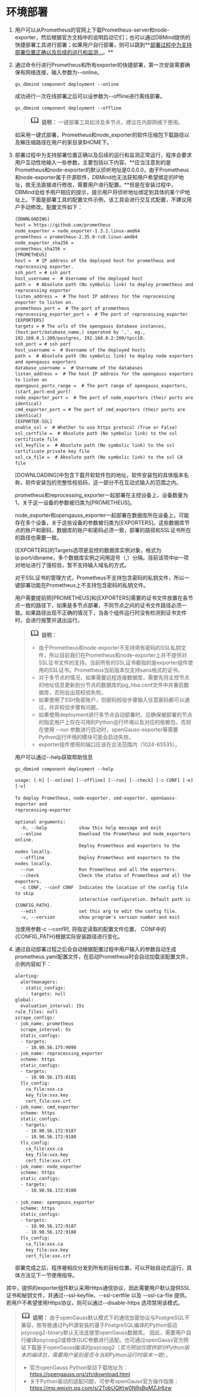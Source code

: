 # 环境部署

1.  用户可以从Prometheus的官网上下载Prometheus-server和node-exporter，然后根据官方文档中的说明启动它们；也可以通过DBMind提供的快捷部署工具进行部署；如果用户自行部署，则可以跳到**[部署过程中为支持部署位置正确以及后续的运行和监测...](#li353612310452)。**
2.  通过命令行进行Prometheus和所有exporter的快捷部署，第一次安装需要确保有网络连接，输入参数为--online。

    ```
    gs_dbmind component deployment --online
    ```

    成功进行一次在线部署之后可以设参数为--offline进行离线部署。

    ```
    gs_dbmind component deployment --offline
    ```

    >![](public_sys-resources/icon-note.png) **说明：**
    >一键部署工具如涉及多节点，建议在内部网络下使用。

    如采用一键式部署，Prometheus和node\_exporter的软件压缩包下载路径以及解压缩路径在用户的家目录$HOME下。

3.  <a name="li353612310452"></a>部署过程中为支持部署位置正确以及后续的运行和监测正常运行，程序会要求用户互动性地输入一些参数，主要包括以下内容，**应当注意到的是Prometheus和node-exporter的默认侦听地址是0.0.0.0，由于Prometheus和node-exporter属于开源软件，DBMind也无法获知用户希望绑定的IP地址，故无法直接进行修改，需要用户进行配置。**但是在安装过程中，DBMind会给予用户相应的提示，提示用户将侦听地址绑定到具体的某个IP地址上。下面是部署工具的配置文件示例，该工具会进行交互式配置，不建议用户手动修改。配置文件如下：

    ```
    [DOWNLOADING]
    host = https://github.com/prometheus
    node_exporter = node_exporter-1.3.1.linux-amd64
    prometheus = prometheus-2.35.0-rc0.linux-amd64
    node_exporter_sha256 =
    prometheus_sha256 =
    [PROMETHEUS]
    host =  # IP address of the deployed host for prometheus and reprocessing exporter.
    ssh_port = # ssh port
    host_username =  # Username of the deployed host
    path =  # Absolute path (No symbolic link) to deploy prometheus and reprocessing exporter
    listen_address =  # The host IP address for the reprocessing exporter to listen on.
    prometheus_port =  # The port of prometheus
    reprocessing_exporter_port =  # The port of reprocessing_exporter
    [EXPORTERS]
    targets = # The urls of the opengauss database instances, (host:port/database_name,) seperated by ','. eg., 192.168.0.1:200/postgres, 192.168.0.2:200/tpcc10.
    ssh_port = # ssh port
    host_username =  # Username of the deployed hosts
    path =  # Absolute path (No symbolic link) to deploy node exporters and opengauss exporters
    database_username =  # Username of the databases
    listen_address =  # The host IP address for the opengauss exporters to listen on
    opengauss_ports_range =  # The port range of opengauss_exporters, (start_port-end_port)
    node_exporter_port =  # The port of node_exporters (their ports are identical)
    cmd_exporter_port = # The port of cmd_exporters (their ports are identical)
    [EXPORTER-SSL]
    enable_ssl =  # Whether to use https protocol (True or False)
    ssl_certfile =  # Absolute path (No symbolic link) to the ssl certificate file
    ssl_keyfile =  # Absolute path (No symbolic link) to the ssl certificate private key file
    ssl_ca_file =  # Absolute path (No symbolic link) to the ssl CA file
    ```

    \[DOWNLOADING\]中包含下载开软软件包的地址，软件安装包的具体版本名称，软件安装包的完整性校验码，这一部分不在互动式输入的范围之内。

    prometheus和reprocessing\_exporter一起部署在主控设备上，设备数量为1，关于这一设备的参数被归类为\[PROMETHEUS\]。

    node\_exporter和opengauss\_exporter一起部署在数据库所在设备上，可能存在多个设备，关于这些设备的参数被归类为\[EXPORTERS\]。这些数据库节点的账户和密码，数据库的账户和密码必须一致，部署的路径和SSL证书所在的路径也需要一致。

    \[EXPORTERS\]的Targets选项是监控的数据库实例对象，格式为ip:port/dbname，多个数据库实例之间用逗号（,）分隔。目前该项中ip一项对地址进行了强校验，暂不支持输入域名的方式。

    对于SSL证书的管理方式，Prometheus不支持包含密码的私钥文件，所以一键部署功能在Prometheus上不支持包含密码的私钥文件。

    用户需要提前把\[PROMETHEUS\]和\[EXPORTERS\]需要的证书文件放置在各节点一致的路径下，如果是多节点部署，不同节点之间的证书文件路径必须一致。如果路径出现不正确的情况下，当各个组件运行时没有检测到证书文件时，会进行报警并退出运行。

    >![](public_sys-resources/icon-note.png) **说明：**
    >-   由于Prometheus和node-exporter不支持带有密码的SSL私钥文件，所以目前我们在Prometheus和node-exporter上并不提供对SSL证书文件的支持。当前所有的SSL证书都指的是exporter组件使用的SSL证书。Prometheus当前版本仅支持sans格式的证书。
    >-   对于多节点的情况，如果需要远程连接数据库，需要先将主控节点的地址信息更新到分节点的数据库的pg\_hba.conf文件中并重启数据库，否则会出现校验失败。
    >-   如果使用了SSH免密账户，则密码校验步骤输入任意密码都可以通过，并非校验步骤有问题。
    >-   如果使用deployment进行多节点自动部署时，应确保被部署的节点的指定用户上存在可用的Python运行环境以及对应的依赖包，否则在使用 --run 参数进行启动时，openGauss-exporter等需要Python运行环境的模块可能会启动失败。
    >-   exporter组件使用的端口应该在合法范围内（1024-65535）。

    用户可以通过--help获取帮助信息

    ```
    gs_dbmind component deployment --help
    ```

    ```
    usage: [-h] [--online] [--offline] [--run] [--check] [-c CONF] [-e] [-v]

    To deploy Prometheus, node-exporter, cmd-exporter, openGauss-exporter and
    reprocessing-exporter

    optional arguments:
      -h, --help            show this help message and exit
      --online              Download the Prometheus and node_exporters online.
                            Deploy Prometheus and exporters to the nodes locally.
      --offline             Deploy Prometheus and exporters to the nodes locally.
      --run                 Run Prometheus and all the exporters.
      --check               Check the status of Prometheus and all the exporters.
      -c CONF, --conf CONF  Indicates the location of the config file to skip
                            interactive configuration. Default path is {CONFIG_PATH}.
      --edit                set this arg to edit the config file.
      -v, --version         show program's version number and exit
    ```

    当使用参数-c --conf时, 将指定读取的配置文件位置，  CONF中的\{CONFIG\_PATH\}根据实际安装路径进行变化。

4.  通过自动部署过程之后会自动根据配置过程中用户输入的参数自动生成prometheus.yaml配置文件，在启动Prometheus时会自动加载该配置文件，示例内容如下：

    ```
    alerting:
      alertmanagers:
      - static_configs:
        - targets: null
    global:
      evaluation_interval: 15s
    rule_files: null
    scrape_configs:
    - job_name: prometheus
      scrape_interval: 5s
      static_configs:
      - targets:
        - 10.90.56.175:9090
    - job_name: reprocessing_exporter
      scheme: https
      static_configs:
      - targets:
        - 10.90.56.175:8181
      tls_config:
        ca_file:xxx.ca
        key_file:xxx.key
        cert_file:xxx.crt
    - job_name: cmd_exporter
      scheme: https
      static_configs:
      - targets:
        - 10.90.56.172:9187
        - 10.90.56.172:9188
      tls_config:
        ca_file:xxx.ca
        key_file:xxx.key
        cert_file:xxx.crt
    - job_name: node_exporter
      scheme: https
      static_configs:
      - targets:
        - 10.90.56.172:9100

    - job_name: opengauss_exporter
      scheme: https
      static_configs:
      - targets:
        - 10.90.56.172:9187
        - 10.90.56.172:9188
      tls_config:
        ca_file:xxx.ca
        key_file:xxx.key
        cert_file:xxx.crt
    ```

    部署完成之后，程序被相应分发到所有的目标位置，可以开始自动式运行，具体方法见下一节使用指导。


其中，提供的exporter组件默认采用Https通信协议，因此需要用户默认提供SSL证书和秘钥文件，并通过--ssl-keyfile、--ssl-certfile 以及 --ssl-ca-file 提供。若用户不希望使用Https协议，则可以通过--disable-https 选项禁用该模式。

>![](public_sys-resources/icon-note.png) **说明：**
>由于openGauss默认模式下的通信加密协议与PostgreSQL不兼容，故导致通过PyPI源安装的基于PostgreSQL编译的Python驱动psycopg2-binary默认无法连接至openGauss数据库。
>因此，需要用户自行编译psycopg2或修改GUC参数进行适配。也可通过openGauss官方网站下载基于openGauss编译的psycopg2（_官方网站仅提供部分Python版本的编译包，需要用户鉴别是否与当前Python运行时版本一致_）。
>-   官方openGauss Python驱动下载地址为：
>    https://opengauss.org/zh/download.html
>-   关于Python驱动的适配问题，可参考openGauss官方操作指南：
>    https://mp.weixin.qq.com/s/2TobUQKtw0N9sBpMZJr6zw
